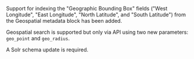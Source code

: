 Support for indexing the "Geographic Bounding Box" fields ("West Longitude", "East Longitude", "North Latitude", and "South Latitude") from the Geospatial metadata block has been added.

Geospatial search is supported but only via API using two new parameters: `geo_point` and `geo_radius`.

A Solr schema update is required.
